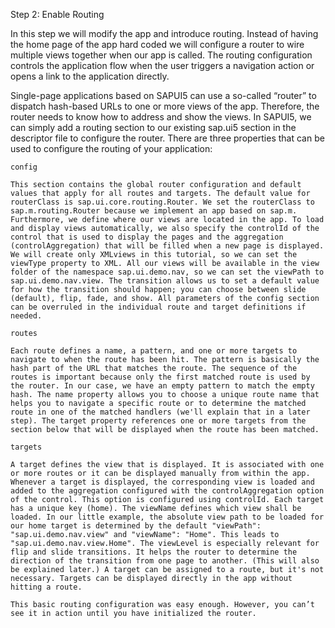Step 2: Enable Routing

In this step we will modify the app and introduce routing. Instead of having the home page of the app hard coded we will configure a router to wire multiple views together when our app is called. The routing configuration controls the application flow when the user triggers a navigation action or opens a link to the application directly.

Single-page applications based on SAPUI5 can use a so-called “router” to dispatch hash-based URLs to one or more views of the app. Therefore, the router needs to know how to address and show the views. In SAPUI5, we can simply add a routing section to our existing sap.ui5 section in the descriptor file to configure the router. There are three properties that can be used to configure the routing of your application:

	config

	This section contains the global router configuration and default values that apply for all routes and targets. The default value for routerClass is sap.ui.core.routing.Router. We set the routerClass to sap.m.routing.Router because we implement an app based on sap.m. Furthermore, we define where our views are located in the app. To load and display views automatically, we also specify the controlId of the control that is used to display the pages and the aggregation (controlAggregation) that will be filled when a new page is displayed. We will create only XMLviews in this tutorial, so we can set the viewType property to XML. All our views will be available in the view folder of the namespace sap.ui.demo.nav, so we can set the viewPath to sap.ui.demo.nav.view. The transition allows us to set a default value for how the transition should happen; you can choose between slide (default), flip, fade, and show. All parameters of the config section can be overruled in the individual route and target definitions if needed.

	routes

	Each route defines a name, a pattern, and one or more targets to navigate to when the route has been hit. The pattern is basically the hash part of the URL that matches the route. The sequence of the routes is important because only the first matched route is used by the router. In our case, we have an empty pattern to match the empty hash. The name property allows you to choose a unique route name that helps you to navigate a specific route or to determine the matched route in one of the matched handlers (we'll explain that in a later step). The target property references one or more targets from the section below that will be displayed when the route has been matched.

	targets

	A target defines the view that is displayed. It is associated with one or more routes or it can be displayed manually from within the app. Whenever a target is displayed, the corresponding view is loaded and added to the aggregation configured with the controlAggregation option of the control. This option is configured using controlId. Each target has a unique key (home). The viewName defines which view shall be loaded. In our little example, the absolute view path to be loaded for our home target is determined by the default "viewPath": "sap.ui.demo.nav.view" and "viewName": "Home". This leads to "sap.ui.demo.nav.view.Home". The viewLevel is especially relevant for flip and slide transitions. It helps the router to determine the direction of the transition from one page to another. (This will also be explained later.) A target can be assigned to a route, but it's not necessary. Targets can be displayed directly in the app without hitting a route.

	This basic routing configuration was easy enough. However, you can’t see it in action until you have initialized the router.




